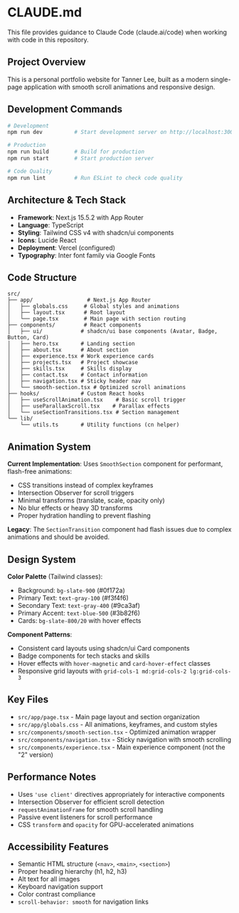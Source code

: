 # CLAUDE.md

This file provides guidance to Claude Code (claude.ai/code) when working with code in this repository.

## Project Overview

This is a personal portfolio website for Tanner Lee, built as a modern single-page application with smooth scroll animations and responsive design.

## Development Commands

```bash
# Development
npm run dev          # Start development server on http://localhost:3000

# Production
npm run build        # Build for production
npm run start        # Start production server

# Code Quality
npm run lint         # Run ESLint to check code quality
```

## Architecture & Tech Stack

- **Framework**: Next.js 15.5.2 with App Router
- **Language**: TypeScript 
- **Styling**: Tailwind CSS v4 with shadcn/ui components
- **Icons**: Lucide React
- **Deployment**: Vercel (configured)
- **Typography**: Inter font family via Google Fonts

## Code Structure

```
src/
├── app/                 # Next.js App Router
│   ├── globals.css     # Global styles and animations
│   ├── layout.tsx      # Root layout
│   └── page.tsx        # Main page with section routing
├── components/         # React components
│   ├── ui/            # shadcn/ui base components (Avatar, Badge, Button, Card)
│   ├── hero.tsx       # Landing section
│   ├── about.tsx      # About section
│   ├── experience.tsx # Work experience cards
│   ├── projects.tsx   # Project showcase
│   ├── skills.tsx     # Skills display
│   ├── contact.tsx    # Contact information
│   ├── navigation.tsx # Sticky header nav
│   └── smooth-section.tsx # Optimized scroll animations
├── hooks/             # Custom React hooks
│   ├── useScrollAnimation.tsx    # Basic scroll trigger
│   ├── useParallaxScroll.tsx    # Parallax effects
│   └── useSectionTransitions.tsx # Section management
└── lib/
    └── utils.ts       # Utility functions (cn helper)
```

## Animation System

**Current Implementation**: Uses `SmoothSection` component for performant, flash-free animations:
- CSS transitions instead of complex keyframes
- Intersection Observer for scroll triggers
- Minimal transforms (translate, scale, opacity only)
- No blur effects or heavy 3D transforms
- Proper hydration handling to prevent flashing

**Legacy**: The `SectionTransition` component had flash issues due to complex animations and should be avoided.

## Design System

**Color Palette** (Tailwind classes):
- Background: `bg-slate-900` (#0f172a)
- Primary Text: `text-gray-100` (#f3f4f6)
- Secondary Text: `text-gray-400` (#9ca3af)
- Primary Accent: `text-blue-500` (#3b82f6)
- Cards: `bg-slate-800/20` with hover effects

**Component Patterns**:
- Consistent card layouts using shadcn/ui Card components
- Badge components for tech stacks and skills
- Hover effects with `hover-magnetic` and `card-hover-effect` classes
- Responsive grid layouts with `grid-cols-1 md:grid-cols-2 lg:grid-cols-3`

## Key Files

- `src/app/page.tsx` - Main page layout and section organization
- `src/app/globals.css` - All animations, keyframes, and custom styles
- `src/components/smooth-section.tsx` - Optimized animation wrapper
- `src/components/navigation.tsx` - Sticky navigation with smooth scrolling
- `src/components/experience.tsx` - Main experience component (not the "2" version)

## Performance Notes

- Uses `'use client'` directives appropriately for interactive components
- Intersection Observer for efficient scroll detection
- `requestAnimationFrame` for smooth scroll handling
- Passive event listeners for scroll performance
- CSS `transform` and `opacity` for GPU-accelerated animations

## Accessibility Features

- Semantic HTML structure (`<nav>`, `<main>`, `<section>`)
- Proper heading hierarchy (h1, h2, h3)
- Alt text for all images
- Keyboard navigation support
- Color contrast compliance
- `scroll-behavior: smooth` for navigation links